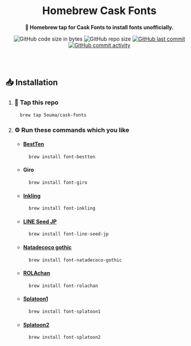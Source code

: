 <br />

<div align="center">

# Homebrew Cask Fonts

**🍺 Homebrew tap for Cask Fonts to install fonts unofficially.**

![GitHub code size in bytes](https://img.shields.io/github/languages/code-size/5ouma/homebrew-cask-fonts?style=flat-square)
![GitHub repo size](https://img.shields.io/github/repo-size/5ouma/homebrew-cask-fonts?style=flat-square)
[![GitHub last commit](https://img.shields.io/github/last-commit/5ouma/homebrew-cask-fonts?style=flat-square)](https://github.com/5ouma/homebrew-cask-fonts/commit/HEAD)
[![GitHub commit activity](https://img.shields.io/github/commit-activity/m/5ouma/homebrew-cask-fonts?style=flat-square)](https://github.com/5ouma/homebrew-cask-fonts/commits/main)

</div>

<br /><br />

## 📥 Installation

1. ### 🚰 Tap this repo

   ```shell
     brew tap 5ouma/cask-fonts
   ```

2. ### ⚙️ Run these commands which you like

   - #### [BestTen](https://flop.fanbox.cc/posts/1918861)

     ```shell
       brew install font-bestten
     ```

   - #### Giro

     ```shell
       brew install font-giro
     ```

   - #### [Inkling](https://frozenpandaman.github.io/inkling.html)

     ```shell
       brew install font-inkling
     ```

   - #### [LINE Seed JP](https://seed.line.me)

     ```shell
       brew install font-line-seed-jp
     ```

   - #### [Natadecoco gothic](https://kashika-labo.com/natadecoco-gothic)

     ```shell
       brew install font-natadecoco-gothic
     ```

   - #### [ROLAchan](https://ozawa.design/store/rolachan)

     ```shell
       brew install font-rolachan
     ```

   - #### [Splatoon1](https://frozenpandaman.github.io/inkling.html)

     ```shell
       brew install font-splatoon1
     ```

   - #### [Splatoon2](https://frozenpandaman.github.io/inkling.html)

     ```shell
       brew install font-splatoon2
     ```

